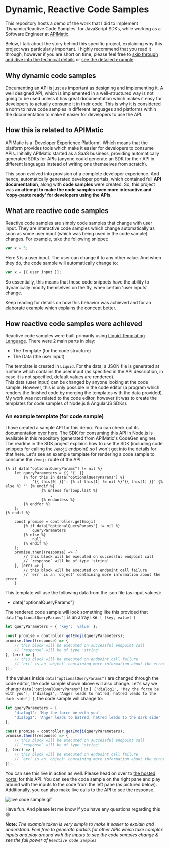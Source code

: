 # Dynamic, Reactive Code Samples

This repository hosts a demo of the work that I did to implement 'Dynamic/Reactive Code Samples' for JavaScript SDKs, while working as a Software Engineer at [APIMatic](https://apimatic.io). 

Below, I talk about the story behind this specific project, explaining why this project was particularly important. I highly recommend that you read it through, however if you are short on time, please feel free to [skip through and dive into the technical details]() or [see the detailed example]().

## Why dynamic code samples

Documenting an API is just as important as designing and implementing it. A well designed API, which is implemented in a well-structured way is not going to be used unless it has great documentation which makes it easy for developers to actually consume it in their code. This is why it is considered a norm to have code samples in different languages and platforms within the documentation to make it easier for developers to use the API.

## How this is related to APIMatic

APIMatic is a 'Developer Experience Platform'. Which means that the platform provides tools which make it easier for developers to consume APIs. Initially APIMatic started as a SaaS business, providing automatically generated SDKs for APIs (anyone could generate an SDK for their API in different languages instead of writing one themselves from scratch).

This soon evolved into provision of a complete developer experience. And hence, automatically generated developer portals, which contained full **API documentation**, along with **code samples** were created. So, this project was **an attempt to make the code samples even more interactive and 'copy-paste ready' for developers using the APIs**.

## What are reactive code samples

Reactive code samples are simply code samples that change with user input. They are interactive code samples which change automatically as soon as some user input (which was being used in the code sample) changes.
For example, take the following snippet:

```js
var x = 5;
```

Here `5` is a user input. The user can change it to any other value. And when they do, the code sample will automatically change to:

```js
var x = {{ user input }};
```

So essentially, this means that these code snippets have the ability to dynamically modify themselves on the fly, when certain 'user inputs' change.

Keep reading for details on how this behavior was achieved and for an elaborate example which explains the concept better.

## How reactive code samples were achieved

Reactive code samples were built primarily using [Liquid Templating Language](https://shopify.github.io/liquid/). There were 2 main parts in play:

* The Template (for the code structure)
* The Data (the user input)

The template is created in `Liquid`. For the data, a JSON file is generated at runtime which contains the user input (as specified in the API description, in case it is not specified, default values are rendered).  
This data (user input) can be changed by anyone looking at the code sample. However, this is only possible in the code editor (a program which renders the finished code by merging the templates with the data provided). My work was not related to the code editor, however (it was to create the templates for code samples of Node.js & AngularJS SDKs).

### An example template (for code sample)

I have created a sample API for this demo. You can check out its documentation [over here](). The SDK for consuming this API in Node.js is available in this repository (generated from APIMatic's CodeGen engine). The readme in the SDK project explains how to use the SDK (including code snippets for calling the `/emoji` endpoint) so I won't get into the details for that here. Let's see an example template for rendering a code sample to consume the `/emoji` route of the API:

```
{% if data["optionalQueryParams"] != nil %}
	let queryParameters = {{ '{' }}
		{% for this in data["optionalQueryParams"] %}
			'{{ this[0] }}': {% if this[1] != nil %}'{{ this[1] }}' {% else %} '' {% endif %}
				{% unless forloop.last %}
					, 
				{% endunless %}
		{% endfor %}
	};
{% endif %}

	const promise = controller.getEmoji(
		{% if data["optionalQueryParams"] != nil %}
			queryParameters
		{% else %}
			null
		{% endif %}
	);
	promise.then((response) => {
	    // this block will be executed on successful endpoint call
	    // `response` will be of type 'string'
	}, (err) => {
	    // this block will be executed on endpoint call failure
	    // `err` is an 'object' containing more information about the error
	}
```

This template will use the following data from the json file (as input values):

* data["optionalQueryParams"]

The rendered code sample will look something like this provided that `data["optionalQueryParams"]` is an array like: `[ [key, value] ]`

```js
let queryParameters = { 'key': 'value' };

const promise = controller.getEmoji(queryParameters);
promise.then((response) => {
    // this block will be executed on successful endpoint call
    // `response` will be of type 'string'
}, (err) => {
    // this block will be executed on endpoint call failure
    // `err` is an 'object' containing more information about the error
});
```

If the values inside `data["optionalQueryParams"]` are changed through the code editor, the code sample shown above will also change. Let's say we change `data["optionalQueryParams"]` to `[ ['dialog1', 'May the force be with you'], ['dialog2', 'Anger leads to hatred, hatred leads to the dark side'] ]`, the code sample will change to:

```js
let queryParameters = {
	'dialog1': 'May the force be with you',
	'dialog2': 'Anger leads to hatred, hatred leads to the dark side'
};

const promise = controller.getEmoji(queryParameters);
promise.then((response) => {
    // this block will be executed on successful endpoint call
    // `response` will be of type 'string'
}, (err) => {
    // this block will be executed on endpoint call failure
    // `err` is an 'object' containing more information about the error
});
```

You can see this live in action as well. Please head on over to [the hosted portal]() for this API. You can see the code sample on the right pane and play around with the inputs to the code from the left pane (as pictured below). Additionally, you can also make live calls to the API to see the response.

![live code sample gif]()

Have fun. And please let me know if you have any questions regarding this 😄

**Note:** _The example taken is very simple to make it easier to explain and understand. Feel free to generate portals for other APIs which take complex inputs and play around with the inputs to see the code samples change & see the full power of `Reactive Code Samples`_